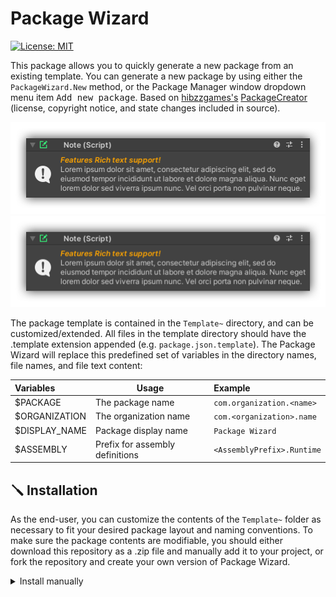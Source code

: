 # Package Wizard
[![License: MIT](https://img.shields.io/badge/License-MIT-brightgreen.svg)](/LICENSE)

This package allows you to quickly generate a new package from an existing template.  You can generate a new package by using either the `PackageWizard.New` method, or the 
Package Manager window dropdown menu item <kbd>Add new package</kbd>.  Based on [hibzzgames's](https://github.com/hibzzgames) [PackageCreator](https://github.com/hibzzgames/Hibzz.PackageCreator) (license, copyright notice, and state changes included in source).

![Example](https://raw.githubusercontent.com/nmacadam/Notate/main/.github/example.png "Example") ![Example](https://raw.githubusercontent.com/nmacadam/Notate/main/.github/example.png "Example")

The package template is contained in the `Template~` directory, and can be customized/extended.  All files in the template directory should have the .template extension 
appended (e.g. `package.json.template`). The Package Wizard will replace this predefined set of variables in the directory names, file names, and file text content:

| Variables     | Usage                           | Example                     |
|:--------------|---------------------------------|:----------------------------|
| $PACKAGE      | The package name                | `com.organization.<name>`   |
| $ORGANIZATION | The organization name           | `com.<organization>.name`   |
| $DISPLAY_NAME | Package display name            | `Package Wizard`            |
| $ASSEMBLY     | Prefix for assembly definitions | `<AssemblyPrefix>.Runtime`  |

## 🪛 Installation
As the end-user, you can customize the contents of the `Template~` folder as necessary to fit your desired package layout and naming conventions.  To make sure the package contents are modifiable, you should either download this repository as a .zip file and manually add it to your project, or fork the repository and create your own version of Package Wizard.  

<details>
  <summary>Install manually</summary>

  <br />

- Download the [upm](https://github.com/nmacadam/Notate/tree/upm) branch of this repository as a .zip file and extract it
- Open `Window/Package Manager`
- Click <kbd>+</kbd>
- <kbd>Add package from disk</kbd>
- Select `package.json` in the extracted folder

&emsp;Note that you won't be able to receive updates through Package Manager this way, you'll have to update manually.

</details>